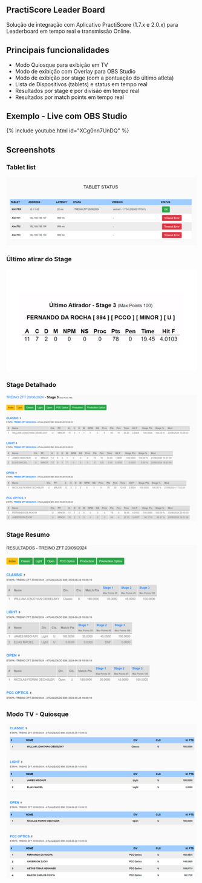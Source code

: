 ## PractiScore Leader Board

Solução de integração com Aplicativo PractiScore (1.7.x e 2.0.x) para Leaderboard em tempo real e transmissão Online. 

## Principais funcionalidades

* Modo Quiosque para exibição em TV 
* Modo de exibição com Overlay para OBS Studio
* Modo de exibição por stage (com a pontuação do último atleta)
* Lista de Dispositivos (tablets) e status em tempo real
* Resultados por stage e por divisão em tempo real
* Resultados por match points em tempo real


## Exemplo - Live com OBS Studio

{% include youtube.html id="XCg0nn7UnDQ" %}


## Screenshots

### Tablet list
[![Tablet List](docs/assets/tablet01.png)](docs/assets/tablet01.png)

### Último atirar do Stage

[![LastShooter](docs/assets/lastshooter01.png)](docs/assets/lastshooter01.png)


### Stage Detalhado

[![LastShooter](docs/assets/stage01.png)](docs/assets/stage01.png)

### Stage Resumo

[![LastShooter](docs/assets/stage02.png)](docs/assets/stage02.png)

### Modo TV - Quiosque

[![LastShooter](docs/assets/kiosk01.png)](docs/assets/kiosk01.png)
